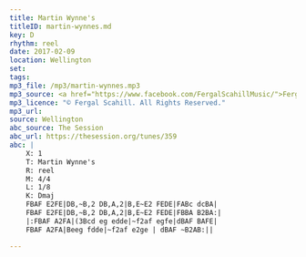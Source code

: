 ```yaml
---
title: Martin Wynne's
titleID: martin-wynnes.md
key: D
rhythm: reel
date: 2017-02-09
location: Wellington 
set:
tags: 
mp3_file: /mp3/martin-wynnes.mp3
mp3_source: <a href="https://www.facebook.com/FergalScahillMusic/">Fergal Scahill</a>, member of <a href="http://www.webanjo3.com/">We Banjo 3</a>
mp3_licence: "© Fergal Scahill. All Rights Reserved."
mp3_url: 
source: Wellington
abc_source: The Session
abc_url: https://thesession.org/tunes/359
abc: |
    X: 1
    T: Martin Wynne's
    R: reel
    M: 4/4
    L: 1/8
    K: Dmaj
    FBAF E2FE|DB,~B,2 DB,A,2|B,E~E2 FEDE|FABc dcBA|
    FBAF E2FE|DB,~B,2 DB,A,2|B,E~E2 FEDE|FBBA B2BA:|
    |:FBAF A2FA|(3Bcd eg edde|~f2af egfe|dBAF BAFE|
    FBAF A2FA|Beeg fdde|~f2af e2ge | dBAF ~B2AB:||

---
```

